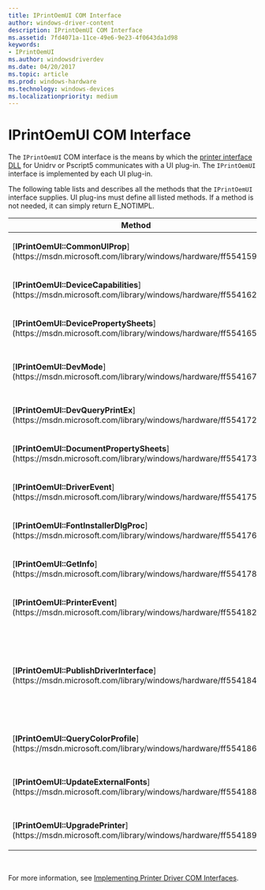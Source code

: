 ```yaml
---
title: IPrintOemUI COM Interface
author: windows-driver-content
description: IPrintOemUI COM Interface
ms.assetid: 7fd4071a-11ce-49e6-9e23-4f0643da1d98
keywords:
- IPrintOemUI
ms.author: windowsdriverdev
ms.date: 04/20/2017
ms.topic: article
ms.prod: windows-hardware
ms.technology: windows-devices
ms.localizationpriority: medium
---
```


# IPrintOemUI COM Interface





The `IPrintOemUI` COM interface is the means by which the [printer interface DLL](printer-interface-dll.md) for Unidrv or Pscript5 communicates with a UI plug-in. The `IPrintOemUI` interface is implemented by each UI plug-in.

The following table lists and describes all the methods that the `IPrintOemUI` interface supplies. UI plug-ins must define all listed methods. If a method is not needed, it can simply return E\_NOTIMPL.

<table>
<colgroup>
<col width="50%" />
<col width="50%" />
</colgroup>
<thead>
<tr class="header">
<th>Method</th>
<th>Description</th>
</tr>
</thead>
<tbody>
<tr class="odd">
<td><p>[<strong>IPrintOemUI::CommonUIProp</strong>](https://msdn.microsoft.com/library/windows/hardware/ff554159)</p></td>
<td><p>Enables a UI plug-in to modify an existing printer property sheet page or document property sheet page.</p></td>
</tr>
<tr class="even">
<td><p>[<strong>IPrintOemUI::DeviceCapabilities</strong>](https://msdn.microsoft.com/library/windows/hardware/ff554162)</p></td>
<td><p>Enables a UI plug-in to specify customized device capabilities.</p></td>
</tr>
<tr class="odd">
<td><p>[<strong>IPrintOemUI::DevicePropertySheets</strong>](https://msdn.microsoft.com/library/windows/hardware/ff554165)</p></td>
<td><p>Enables a UI plug-in to add a new page to a printer device's printer property sheet.</p></td>
</tr>
<tr class="even">
<td><p>[<strong>IPrintOemUI::DevMode</strong>](https://msdn.microsoft.com/library/windows/hardware/ff554167)</p></td>
<td><p>Performs operations on a UI plug-in's private [<strong>DEVMODEW</strong>](https://msdn.microsoft.com/library/windows/hardware/ff552837) members.</p></td>
</tr>
<tr class="odd">
<td><p>[<strong>IPrintOemUI::DevQueryPrintEx</strong>](https://msdn.microsoft.com/library/windows/hardware/ff554172)</p></td>
<td><p>Enables a UI plug-in to help determine if a print job is printable.</p></td>
</tr>
<tr class="even">
<td><p>[<strong>IPrintOemUI::DocumentPropertySheets</strong>](https://msdn.microsoft.com/library/windows/hardware/ff554173)</p></td>
<td><p>Enables a UI plug-in to add a new page to a printer device's document property sheet.</p></td>
</tr>
<tr class="odd">
<td><p>[<strong>IPrintOemUI::DriverEvent</strong>](https://msdn.microsoft.com/library/windows/hardware/ff554175)</p></td>
<td><p>Called by the print spooler when processing driver-specific events that might require action by the printer driver.</p></td>
</tr>
<tr class="even">
<td><p>[<strong>IPrintOemUI::FontInstallerDlgProc</strong>](https://msdn.microsoft.com/library/windows/hardware/ff554176)</p></td>
<td><p>Replaces the Unidrv font installer's user interface.</p></td>
</tr>
<tr class="odd">
<td><p>[<strong>IPrintOemUI::GetInfo</strong>](https://msdn.microsoft.com/library/windows/hardware/ff554178)</p></td>
<td><p>(Implementation required.) Returns a UI plug-in's identification information.</p></td>
</tr>
<tr class="even">
<td><p>[<strong>IPrintOemUI::PrinterEvent</strong>](https://msdn.microsoft.com/library/windows/hardware/ff554182)</p></td>
<td><p>Enables a UI plug-in to process printer events.</p></td>
</tr>
<tr class="odd">
<td><p>[<strong>IPrintOemUI::PublishDriverInterface</strong>](https://msdn.microsoft.com/library/windows/hardware/ff554184)</p></td>
<td><p>(Implementation required.) Supplies a pointer to the Unidrv or Pscript5 driver's [IPrintOemDriverUI COM interface](iprintoemdriverui-com-interface.md), [IPrintCoreUI2 COM interface](iprintcoreui2-com-interface.md), [IPrintCoreHelperPS interface](https://msdn.microsoft.com/library/windows/hardware/ff552906), or [IPrintCoreHelperUni interface](https://msdn.microsoft.com/library/windows/hardware/ff552940).</p></td>
</tr>
<tr class="even">
<td><p>[<strong>IPrintOemUI::QueryColorProfile</strong>](https://msdn.microsoft.com/library/windows/hardware/ff554186)</p></td>
<td><p>Enables a printer interface DLL to specify an ICC profile for color management.</p></td>
</tr>
<tr class="odd">
<td><p>[<strong>IPrintOemUI::UpdateExternalFonts</strong>](https://msdn.microsoft.com/library/windows/hardware/ff554188)</p></td>
<td><p>Enables a printer interface DLL to update a printer's [Unidrv font format files](customized-font-management.md#ddk-unidrv-font-format-files-gg).</p></td>
</tr>
<tr class="even">
<td><p>[<strong>IPrintOemUI::UpgradePrinter</strong>](https://msdn.microsoft.com/library/windows/hardware/ff554189)</p></td>
<td><p>Enables a UI plug-in to upgrade device option values that are stored in the registry.</p></td>
</tr>
</tbody>
</table>

 

For more information, see [Implementing Printer Driver COM Interfaces](implementing-printer-driver-com-interfaces.md).

 

 




